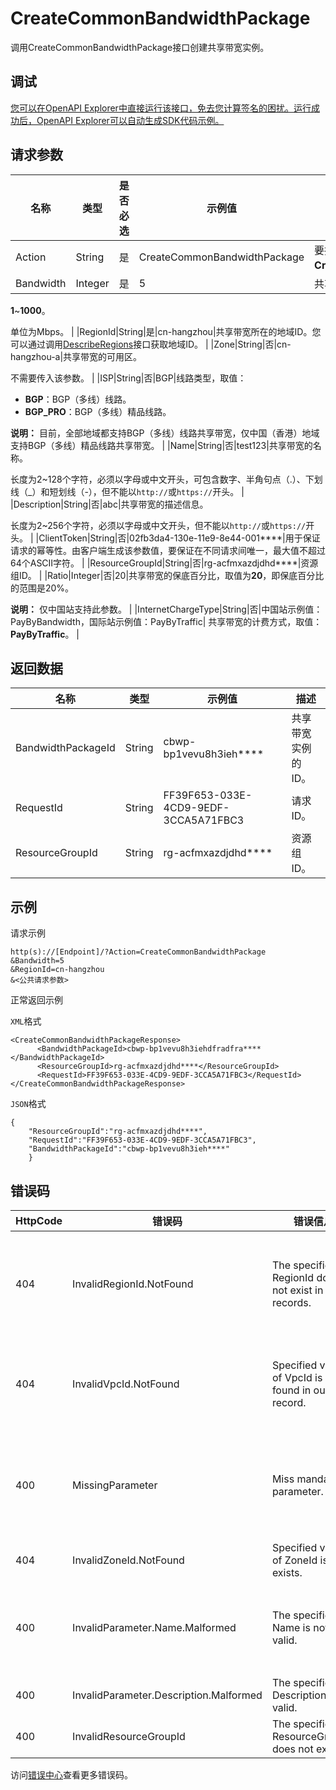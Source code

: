 # CreateCommonBandwidthPackage

调用CreateCommonBandwidthPackage接口创建共享带宽实例。

## 调试

[您可以在OpenAPI Explorer中直接运行该接口，免去您计算签名的困扰。运行成功后，OpenAPI Explorer可以自动生成SDK代码示例。](https://api.aliyun.com/#product=Vpc&api=CreateCommonBandwidthPackage&type=RPC&version=2016-04-28)

## 请求参数

|名称|类型|是否必选|示例值|描述|
|--|--|----|---|--|
|Action|String|是|CreateCommonBandwidthPackage|要执行的操作，取值：**CreateCommonBandwidthPackage**。 |
|Bandwidth|Integer|是|5|共享带宽的带宽峰值，取值：

 **1**~**1000**。

 单位为Mbps。 |
|RegionId|String|是|cn-hangzhou|共享带宽所在的地域ID。您可以通过调用[DescribeRegions](~~36063~~)接口获取地域ID。 |
|Zone|String|否|cn-hangzhou-a|共享带宽的可用区。

 不需要传入该参数。 |
|ISP|String|否|BGP|线路类型，取值：

 -   **BGP**：BGP（多线）线路。
-   **BGP\_PRO**：BGP（多线）精品线路。

 **说明：** 目前，全部地域都支持BGP（多线）线路共享带宽，仅中国（香港）地域支持BGP（多线）精品线路共享带宽。 |
|Name|String|否|test123|共享带宽的名称。

 长度为2~128个字符，必须以字母或中文开头，可包含数字、半角句点（.）、下划线（\_）和短划线（-），但不能以`http://`或`https://`开头。 |
|Description|String|否|abc|共享带宽的描述信息。

 长度为2~256个字符，必须以字母或中文开头，但不能以`http://`或`https://`开头。 |
|ClientToken|String|否|02fb3da4-130e-11e9-8e44-001\*\*\*\*|用于保证请求的幂等性。由客户端生成该参数值，要保证在不同请求间唯一，最大值不超过64个ASCII字符。 |
|ResourceGroupId|String|否|rg-acfmxazdjdhd\*\*\*\*|资源组ID。 |
|Ratio|Integer|否|20|共享带宽的保底百分比，取值为**20**，即保底百分比的范围是20%。

 **说明：** 仅中国站支持此参数。 |
|InternetChargeType|String|否|中国站示例值：PayByBandwidth，国际站示例值：PayByTraffic|
 共享带宽的计费方式，取值：**PayByTraffic**。 |

## 返回数据

|名称|类型|示例值|描述|
|--|--|---|--|
|BandwidthPackageId|String|cbwp-bp1vevu8h3ieh\*\*\*\*|共享带宽实例的ID。 |
|RequestId|String|FF39F653-033E-4CD9-9EDF-3CCA5A71FBC3|请求ID。 |
|ResourceGroupId|String|rg-acfmxazdjdhd\*\*\*\*|资源组ID。 |

## 示例

请求示例

```
http(s)://[Endpoint]/?Action=CreateCommonBandwidthPackage
&Bandwidth=5
&RegionId=cn-hangzhou
&<公共请求参数>
```

正常返回示例

`XML`格式

```
<CreateCommonBandwidthPackageResponse>
      <BandwidthPackageId>cbwp-bp1vevu8h3iehdfradfra****</BandwidthPackageId>
      <ResourceGroupId>rg-acfmxazdjdhd****</ResourceGroupId>
      <RequestId>FF39F653-033E-4CD9-9EDF-3CCA5A71FBC3</RequestId>
</CreateCommonBandwidthPackageResponse>
```

`JSON`格式

```
{
    "ResourceGroupId":"rg-acfmxazdjdhd****",
    "RequestId":"FF39F653-033E-4CD9-9EDF-3CCA5A71FBC3",
    "BandwidthPackageId":"cbwp-bp1vevu8h3ieh****"
    }
```

## 错误码

|HttpCode|错误码|错误信息|描述|
|--------|---|----|--|
|404|InvalidRegionId.NotFound|The specified RegionId does not exist in our records.|指定的 RegionId 不存在，请您检查此产品在该地域是否可用。|
|404|InvalidVpcId.NotFound|Specified value of VpcId is not found in our record.|该 VPC 不存在，请您检查输入的 VPC 是否正确。|
|400|MissingParameter|Miss mandatory parameter.|缺少必要参数，请您检查必填参数是否都已填后再进行操作。|
|404|InvalidZoneId.NotFound|Specified value of ZoneId is not exists.|该可用区不存在。|
|400|InvalidParameter.Name.Malformed|The specified Name is not valid.|该名称不合法，请您按照正确的格式书写名称。|
|400|InvalidParameter.Description.Malformed|The specified Description is not valid.|该描述不合法。|
|400|InvalidResourceGroupId|The specified ResourceGroupId does not exist.|资源组ID不存在。|

访问[错误中心](https://error-center.alibabacloud.com/status/product/Vpc)查看更多错误码。

